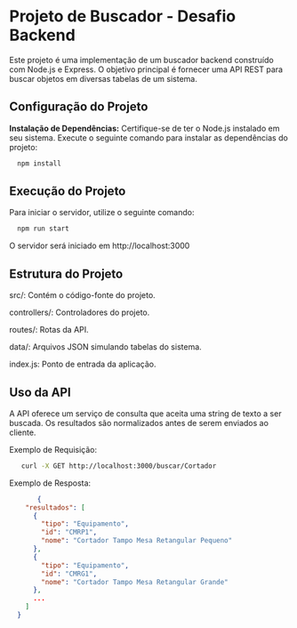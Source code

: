# Projeto de Buscador - Desafio Backend

Este projeto é uma implementação de um buscador backend construído com Node.js e Express. O objetivo principal é fornecer uma API REST para buscar objetos em diversas tabelas de um sistema.

## Configuração do Projeto

 **Instalação de Dependências:**
   Certifique-se de ter o Node.js instalado em seu sistema. Execute o seguinte comando para instalar as dependências do projeto:
   ```bash
     npm install
   ```
  

## Execução do Projeto

Para iniciar o servidor, utilize o seguinte comando:

   ```bash
     npm run start
   ```
O servidor será iniciado em http://localhost:3000

## Estrutura do Projeto
src/: Contém o código-fonte do projeto.

controllers/: Controladores do projeto.

routes/: Rotas da API.

data/: Arquivos JSON simulando tabelas do sistema.

index.js: Ponto de entrada da aplicação.

  ## Uso da API
  A API oferece um serviço de consulta que aceita uma string de texto a ser buscada. Os resultados são normalizados antes de serem enviados ao cliente.

  Exemplo de Requisição:
  ```bash
     curl -X GET http://localhost:3000/buscar/Cortador
   ```
  Exemplo de Resposta:
  ```json
         {
      "resultados": [
        {
          "tipo": "Equipamento",
          "id": "CMRP1",
          "nome": "Cortador Tampo Mesa Retangular Pequeno"
        },
        {
          "tipo": "Equipamento",
          "id": "CMRG1",
          "nome": "Cortador Tampo Mesa Retangular Grande"
        },
        ...
      ]
    }
   ```
  

